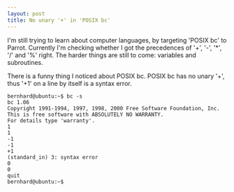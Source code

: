 ```yaml
---
layout: post
title: No unary '+' in 'POSIX bc'
---
```


I'm still trying to learn about computer languages, by targeting 'POSIX bc' to Parrot.
Currently I'm checking whether I got the precedences of '+', '-', '\*', '/' and '%' right.
The harder things are still to come: variables and subroutines.

There is a funny thing I noticed about POSIX bc. POSIX bc has no unary '+',
thus '+1' on a line by itself is a syntax error.

    bernhard@ubuntu:~$ bc -s
    bc 1.06
    Copyright 1991-1994, 1997, 1998, 2000 Free Software Foundation, Inc.
    This is free software with ABSOLUTELY NO WARRANTY.
    For details type 'warranty'.
    1
    1
    -1
    -1
    +1
    (standard_in) 3: syntax error
    0
    0
    quit
    bernhard@ubuntu:~$

